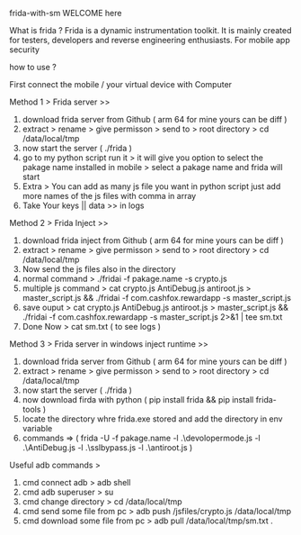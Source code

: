 frida-with-sm WELCOME here

What is frida ?
Frida is a dynamic instrumentation toolkit. It is mainly created for testers, developers and reverse engineering enthusiasts. For mobile app security

how to use ? 

First connect the mobile / your virtual device with Computer

Method 1 > 
Frida server >>
1. download frida server from Github ( arm 64 for mine yours can be diff )
2. extract > rename > give permisson > send to > root directory > cd /data/local/tmp
3. now start the server ( ./frida )
4. go to my python script run it > it will give you option to select the pakage name installed in mobile > select a pakage name and frida will start
5. Extra > You can add as many js file you want in python script just add more names of the js files with comma in array
6. Take Your keys || data >> in logs

Method 2 > 
Frida Inject >>
1. download frida inject from Github ( arm 64 for mine yours can be diff )
2. extract > rename > give permisson > send to > root directory > cd /data/local/tmp
3. Now send the js files also in the directory 
4. normal command > ./fridai -f pakage.name -s crypto.js
5. multiple js command > cat crypto.js AntiDebug.js antiroot.js > master_script.js && ./fridai -f com.cashfox.rewardapp -s master_script.js
6. save ouput > cat crypto.js AntiDebug.js antiroot.js > master_script.js && ./fridai -f com.cashfox.rewardapp -s master_script.js 2>&1 | tee sm.txt
7. Done Now > cat sm.txt ( to see logs )

Method 3 > 
Frida server in windows inject runtime >>
1. download frida server from Github ( arm 64 for mine yours can be diff )
2. extract > rename > give permisson > send to > root directory > cd /data/local/tmp
3. now start the server ( ./frida )
4. now download firda with python ( pip install frida && pip install frida-tools )
5. locate the directory whre frida.exe stored and add the directory in env variable
6. commands => ( frida -U -f pakage.name -l .\devolopermode.js -l .\AntiDebug.js -l .\sslbypass.js -l .\antiroot.js )




Useful adb commands >

1. cmd connect adb > adb shell 
2. cmd adb superuser > su
3. cmd change directory > cd /data/local/tmp
4. cmd send some file from pc > adb push /jsfiles/crypto.js /data/local/tmp
5. cmd download some file from pc > adb pull /data/local/tmp/sm.txt .
